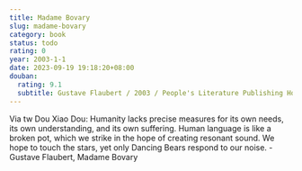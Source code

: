 ```yaml
---
title: Madame Bovary
slug: madame-bovary
category: book
status: todo
rating: 0
year: 2003-1-1
date: 2023-09-19 19:18:20+08:00
douban:
  rating: 9.1
  subtitle: Gustave Flaubert / 2003 / People's Literature Publishing House
---
```


Via tw Dou Xiao Dou: Humanity lacks precise measures for its own needs, its own understanding, and its own suffering. Human language is like a broken pot, which we strike in the hope of creating resonant sound. We hope to touch the stars, yet only Dancing Bears respond to our noise. - Gustave Flaubert, Madame Bovary
